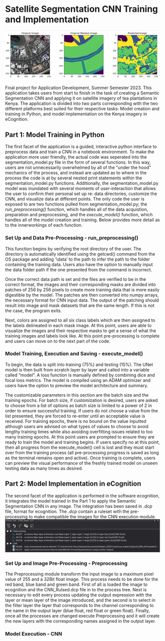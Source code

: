 
# Satellite Segmentation CNN Training and Implementation
![Header Image](https://github.com/xtinacarty/satellite-segmentation-final/blob/ea89db1107bad62c509251494002f84855bb86e9/misc%20assets/ReadME%20header.jpg)

Final project for Application Development, Summer Semester 2023. This application takes users from start to finish in the task of creating a Semantic Segmentation CNN and applying it on satellite imagery of tea plantations in Kenya. The application is divided into two parts corresponding with the two different platforms best suited for their respective tasks: Model creation and training in Python, and model implementation on the Kenya imagery in eCognition.

## Part 1: Model Training in Python
The first facet of the application is a guided, interactive python interface to preprocess data and train a CNN in a notebook environment. To make the application more user friendly, the actual code was seperated into the segmentation_model.py file in the form of several functions. In this way, users are not unnecessarily overwhelmed by all of the "under the hood" mechanics of the process, and instead are updated as to where in the process the code is at by several nested print statements within the segmentation_model.py functions. Additionally, the segmentation_model.py model was inundated with several moments of user-interaction that allows the user to confirm their personal set up re: data directories, customize the CNN, and visualize data at different points. The only code the user is exposed to are two functions pulled from segmentation_model.py; the *run_preprocessing()* function, which handles all of the data acquistion, preparation and preprocessing, and the *execute_model()* function, which handles all of the model creation and training. Below provides more detail as to the innerworkings of each function.

### Set Up and Data Pre-Processing - run_preprocessing()

This function begins by verifying the root directory of the user. The directory is automatically identified using the getcwd() command from the OS package and adding ‘\data’ to the path to infer the path to the folder containing the training data. Users also have the option to manually input the data folder path if the one presented from the command is incorrect.

Once the correct data path is set and the files are verified to be in the correct format, the images and their corresponding masks are divided into patches of 256 by 256 pixels to create more training data that is more easily digestible by the model. The patches are then converted into numpy arrays, the necessary format for CNN input data. The output of the patching should result into image and mask datasets that are the same length. If this is not the case, the program exits.

Next, colors are assigned to all six class labels which are then assigned to the labels delineated in each mask image. At this point, users are able to visualize the images and their respective masks to get a sense of what the training images and labels look like. At this point pre-processing is complete and users can move on to the next part of the code.


### Model Training, Execution and Saving - execute_model()


To begin, the data is split into training (75%) and testing (15%). The UNet model is then built from scratch layer by layer and called into a variable called “model”. A loss function is manually defined by combining dice and focal loss metrics. The model is compiled using an ADAM optimizer and users have the option to preview the model architecture and summary.
 
The customizable parameters in this section are the batch size and the training epochs. For batch size, if customization is desired, users are asked to choose from a list of options as batch size is limited to a power of 2 in order to ensure successful training. If users do not choose a value from the list presented, they are forced to re-enter until an acceptable value is received. For training epochs, there is no bound on the value inputted although users are advised on what types of values to choose to avoid lengthy training times while also avoiding overfitting issues related to too many training epochs.
At this point users are prompted to ensure they are ready to train the model and training begins. If users specify no at this point, then all progress from the execute_model() cell is lost and they must start over from the training process (all pre-processing progress is saved as long as the terminal remains open and active).  Once training is complete, users can preview the visual performance of the freshly trained model on unseen testing data as many times as desired. 



## Part 2: Model Implementation in eCognition
The second facet of the application is performed in the software ecognition, it integrates the model trained in the Part 1 to apply the Semantic Segmentation CNN in any image. The integration has been saved in *.dcp* file, format for ecognition. The *.dcp* contain a ruleset with the pre-processing to make compatible the images for the CNN execution module.
![Header Image](https://github.com/xtinacarty/satellite-segmentation-final/blob/main/misc%20assets/ReadME%20rulset%20tree%20ecog.jpg)

### Set Up and Image Pre-Processing - Preprocessing
The Preprocessing module transform the input image to a maximum pixel value of 255 and a 32Bit float image. This process needs to be done for the red band, blue band and green band. First of all is loaded the image to ecognition and the CNN_Rulsed.dcp file in to the process tree. Next is necessary to edit every process updating the output expression with the layer or mean layer of the image introduced, and the second is to select in the filter layer  the layer that corresponds to the channel corresponding to the name in the output layer (blue float, red float or green float). Finally, once all the processes are changed execute Preprocessing and it will create the new layers with the corresponding names assigned in the output layer.
### Model Execution - CNN
